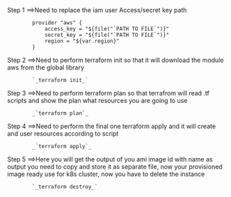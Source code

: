 Step 1 ==>Need to replace the iam user Access/secret key path
            
            provider "aws" {
                access_key = "${file("`PATH TO FILE`")}"
                secret_key = "${file("`PATH TO FILE`")}"
                region = "${var.region}"
            } 
Step 2 ==>Need to perform terraform init so that it will download the module aws from the global library
            
            `_terraform init_` 
            
Step 3 ==>Need to perform terraform plan so that terrafrom will read .tf scripts and show the plan what resources you are going to use
            
            _`terraform plan`_ 
            
Step 4 ==>Need to perform the final one terraform apply and it will create and user resources according to script

            _`terraform apply`_
            
Step 5 ==>Here you will get the output of you ami image id with name as output you need to copy and store it as separate file, now your provisioned image ready use for k8s cluster, now you have to delete the instance 

            `_terraform destroy_`